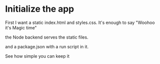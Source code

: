 # Initialize the app

First I want a static index.html and styles.css. It's enough to say "Woohoo it's Magic time"

the Node backend serves the static files.

and a package.json with a run script in it.

See how simple you can keep it
